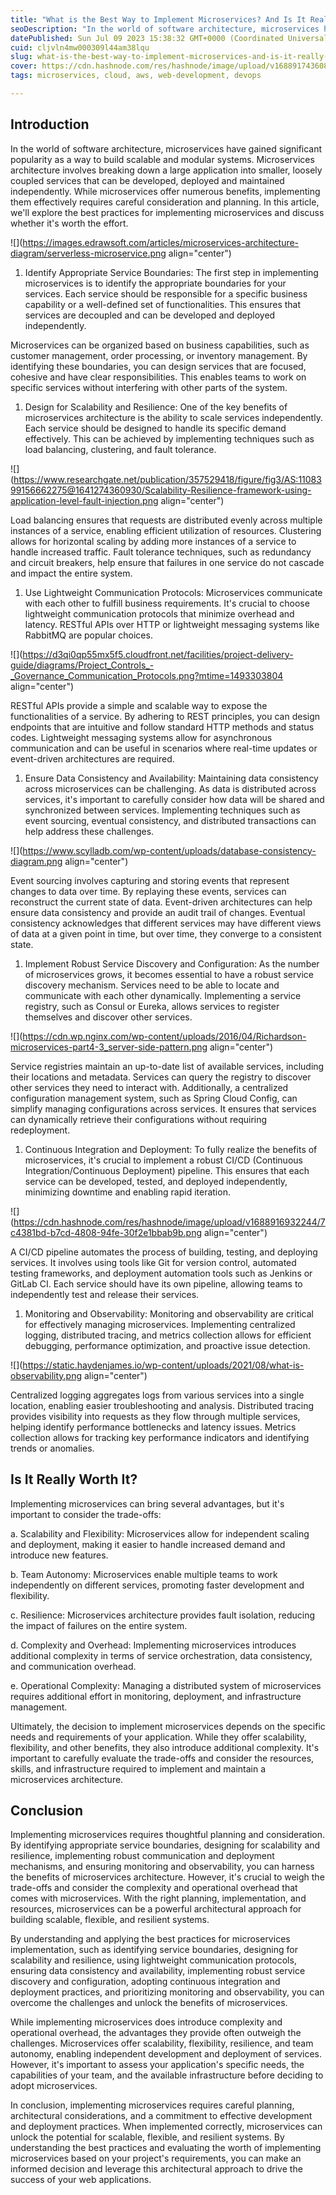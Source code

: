 ```yaml
---
title: "What is the Best Way to Implement Microservices? And Is It Really Worth It?"
seoDescription: "In the world of software architecture, microservices have gained significant popularity as a way to build scalable and modular systems. Microservices..."
datePublished: Sun Jul 09 2023 15:38:32 GMT+0000 (Coordinated Universal Time)
cuid: cljvln4mw000309l44am38lqu
slug: what-is-the-best-way-to-implement-microservices-and-is-it-really-worth-it
cover: https://cdn.hashnode.com/res/hashnode/image/upload/v1688917436081/b5cd16c4-97c4-466d-9082-66c6b47687c9.png
tags: microservices, cloud, aws, web-development, devops

---
```


## Introduction

In the world of software architecture, microservices have gained significant popularity as a way to build scalable and modular systems. Microservices architecture involves breaking down a large application into smaller, loosely coupled services that can be developed, deployed and maintained independently. While microservices offer numerous benefits, implementing them effectively requires careful consideration and planning. In this article, we'll explore the best practices for implementing microservices and discuss whether it's worth the effort.

![](https://images.edrawsoft.com/articles/microservices-architecture-diagram/serverless-microservice.png align="center")

1. Identify Appropriate Service Boundaries: The first step in implementing microservices is to identify the appropriate boundaries for your services. Each service should be responsible for a specific business capability or a well-defined set of functionalities. This ensures that services are decoupled and can be developed and deployed independently.
    

Microservices can be organized based on business capabilities, such as customer management, order processing, or inventory management. By identifying these boundaries, you can design services that are focused, cohesive and have clear responsibilities. This enables teams to work on specific services without interfering with other parts of the system.

1. Design for Scalability and Resilience: One of the key benefits of microservices architecture is the ability to scale services independently. Each service should be designed to handle its specific demand effectively. This can be achieved by implementing techniques such as load balancing, clustering, and fault tolerance.
    

![](https://www.researchgate.net/publication/357529418/figure/fig3/AS:1108399156662275@1641274360930/Scalability-Resilience-framework-using-application-level-fault-injection.png align="center")

Load balancing ensures that requests are distributed evenly across multiple instances of a service, enabling efficient utilization of resources. Clustering allows for horizontal scaling by adding more instances of a service to handle increased traffic. Fault tolerance techniques, such as redundancy and circuit breakers, help ensure that failures in one service do not cascade and impact the entire system.

1. Use Lightweight Communication Protocols: Microservices communicate with each other to fulfill business requirements. It's crucial to choose lightweight communication protocols that minimize overhead and latency. RESTful APIs over HTTP or lightweight messaging systems like RabbitMQ are popular choices.
    

![](https://d3qi0qp55mx5f5.cloudfront.net/facilities/project-delivery-guide/diagrams/Project_Controls_-_Governance_Communication_Protocols.png?mtime=1493303804 align="center")

RESTful APIs provide a simple and scalable way to expose the functionalities of a service. By adhering to REST principles, you can design endpoints that are intuitive and follow standard HTTP methods and status codes. Lightweight messaging systems allow for asynchronous communication and can be useful in scenarios where real-time updates or event-driven architectures are required.

1. Ensure Data Consistency and Availability: Maintaining data consistency across microservices can be challenging. As data is distributed across services, it's important to carefully consider how data will be shared and synchronized between services. Implementing techniques such as event sourcing, eventual consistency, and distributed transactions can help address these challenges.
    

![](https://www.scylladb.com/wp-content/uploads/database-consistency-diagram.png align="center")

Event sourcing involves capturing and storing events that represent changes to data over time. By replaying these events, services can reconstruct the current state of data. Event-driven architectures can help ensure data consistency and provide an audit trail of changes. Eventual consistency acknowledges that different services may have different views of data at a given point in time, but over time, they converge to a consistent state.

1. Implement Robust Service Discovery and Configuration: As the number of microservices grows, it becomes essential to have a robust service discovery mechanism. Services need to be able to locate and communicate with each other dynamically. Implementing a service registry, such as Consul or Eureka, allows services to register themselves and discover other services.
    

![](https://cdn.wp.nginx.com/wp-content/uploads/2016/04/Richardson-microservices-part4-3_server-side-pattern.png align="center")

Service registries maintain an up-to-date list of available services, including their locations and metadata. Services can query the registry to discover other services they need to interact with. Additionally, a centralized configuration management system, such as Spring Cloud Config, can simplify managing configurations across services. It ensures that services can dynamically retrieve their configurations without requiring redeployment.

1. Continuous Integration and Deployment: To fully realize the benefits of microservices, it's crucial to implement a robust CI/CD (Continuous Integration/Continuous Deployment) pipeline. This ensures that each service can be developed, tested, and deployed independently, minimizing downtime and enabling rapid iteration.
    

![](https://cdn.hashnode.com/res/hashnode/image/upload/v1688916932244/7c4381bd-b7cd-4808-94fe-30f2e1bbab9b.png align="center")

A CI/CD pipeline automates the process of building, testing, and deploying services. It involves using tools like Git for version control, automated testing frameworks, and deployment automation tools such as Jenkins or GitLab CI. Each service should have its own pipeline, allowing teams to independently test and release their services.

1. Monitoring and Observability: Monitoring and observability are critical for effectively managing microservices. Implementing centralized logging, distributed tracing, and metrics collection allows for efficient debugging, performance optimization, and proactive issue detection.
    

![](https://static.haydenjames.io/wp-content/uploads/2021/08/what-is-observability.png align="center")

Centralized logging aggregates logs from various services into a single location, enabling easier troubleshooting and analysis. Distributed tracing provides visibility into requests as they flow through multiple services, helping identify performance bottlenecks and latency issues. Metrics collection allows for tracking key performance indicators and identifying trends or anomalies.

## Is It Really Worth It?

Implementing microservices can bring several advantages, but it's important to consider the trade-offs:

a. Scalability and Flexibility: Microservices allow for independent scaling and deployment, making it easier to handle increased demand and introduce new features.

b. Team Autonomy: Microservices enable multiple teams to work independently on different services, promoting faster development and flexibility.

c. Resilience: Microservices architecture provides fault isolation, reducing the impact of failures on the entire system.

d. Complexity and Overhead: Implementing microservices introduces additional complexity in terms of service orchestration, data consistency, and communication overhead.

e. Operational Complexity: Managing a distributed system of microservices requires additional effort in monitoring, deployment, and infrastructure management.

Ultimately, the decision to implement microservices depends on the specific needs and requirements of your application. While they offer scalability, flexibility, and other benefits, they also introduce additional complexity. It's important to carefully evaluate the trade-offs and consider the resources, skills, and infrastructure required to implement and maintain a microservices architecture.

## Conclusion

Implementing microservices requires thoughtful planning and consideration. By identifying appropriate service boundaries, designing for scalability and resilience, implementing robust communication and deployment mechanisms, and ensuring monitoring and observability, you can harness the benefits of microservices architecture. However, it's crucial to weigh the trade-offs and consider the complexity and operational overhead that comes with microservices. With the right planning, implementation, and resources, microservices can be a powerful architectural approach for building scalable, flexible, and resilient systems.

By understanding and applying the best practices for microservices implementation, such as identifying service boundaries, designing for scalability and resilience, using lightweight communication protocols, ensuring data consistency and availability, implementing robust service discovery and configuration, adopting continuous integration and deployment practices, and prioritizing monitoring and observability, you can overcome the challenges and unlock the benefits of microservices.

While implementing microservices does introduce complexity and operational overhead, the advantages they provide often outweigh the challenges. Microservices offer scalability, flexibility, resilience, and team autonomy, enabling independent development and deployment of services. However, it's important to assess your application's specific needs, the capabilities of your team, and the available infrastructure before deciding to adopt microservices.

In conclusion, implementing microservices requires careful planning, architectural considerations, and a commitment to effective development and deployment practices. When implemented correctly, microservices can unlock the potential for scalable, flexible, and resilient systems. By understanding the best practices and evaluating the worth of implementing microservices based on your project's requirements, you can make an informed decision and leverage this architectural approach to drive the success of your web applications.